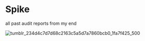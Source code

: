 # Spike
all past audit reports from my end


![tumblr_234d4c7d7d68c2163c5a5d7a7860bcb0_1fa7f425_500](https://github.com/0xJoichiro/Spike/assets/119509722/098d2269-99a6-4f5e-ab80-a58e9d85a590)





